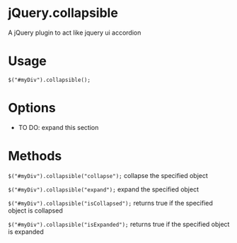 # jQuery.collapsible

A jQuery plugin to act like jquery ui accordion

# Usage

`$("#myDiv").collapsible();`

# Options
* TO DO: expand this section

# Methods
`$("#myDiv").collapsible("collapse");` collapse the specified object

`$("#myDiv").collapsible("expand");` expand the specified object

`$("#myDiv").collapsible("isCollapsed");` returns true if the specified object is collapsed

`$("#myDiv").collapsible("isExpanded");` returns true if the specified object is expanded
